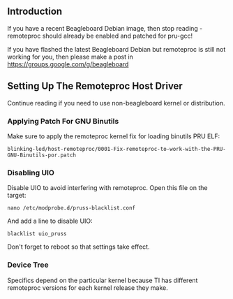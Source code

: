 
## Introduction

If you have a recent Beagleboard Debian image, then stop reading - remoteproc should already be enabled and patched for pru-gcc!

If you have flashed the latest Beagleboard Debian but remoteproc is still not working for you, then please make a post in https://groups.google.com/g/beagleboard


## Setting Up The Remoteproc Host Driver

Continue reading if you need to use non-beagleboard kernel or distribution.

### Applying Patch For GNU Binutils

Make sure to apply the remoteproc kernel fix for loading binutils PRU ELF:

	blinking-led/host-remoteproc/0001-Fix-remoteproc-to-work-with-the-PRU-GNU-Binutils-por.patch

### Disabling UIO

Disable UIO to avoid interfering with remoteproc. Open this file on the target:

	nano /etc/modprobe.d/pruss-blacklist.conf

And add a line to disable UIO:

	blacklist uio_pruss

Don't forget to reboot so that settings take effect.

### Device Tree
Specifics depend on the particular kernel because TI has different remoteproc versions for each kernel release they make.
